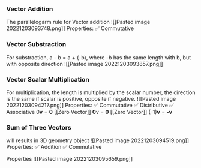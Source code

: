 ### Vector Addition
The parallelogarm rule for Vector addition
![[Pasted image 20221203093748.png]]
Properties:
✅ Commutative

### Vector Substraction
For substraction, a - b = a + (-b), where -b has the same length with b, but with opposite direction
![[Pasted image 20221203093857.png]]

### Vector Scalar Multiplication
For multiplication, the length is multiplied by the scalar number, the direction is the same if scalar is positive, opposite if negative.
![[Pasted image 20221203094217.png]]
Properties:
✅ Commutative
✅ Distributive
✅ Associative
0**v** = **0**         [[Zero Vector]]
**0**v = **0**         [[Zero Vector]]
(-1)**v** = **-v**


### Sum of Three Vectors
will results in 3D geometry object
![[Pasted image 20221203094519.png]]
Properties:
✅ Addition
✅ Commutative

Properties
![[Pasted image 20221203095659.png]]